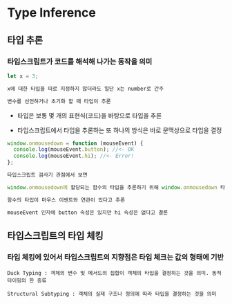 # Type Inference

## 타입 추론

### 타입스크립트가 코드를 해석해 나가는 동작을 의미

```ts
let x = 3;

x에 대한 타입을 따로 지정하지 않더라도 일단 x는 number로 간주

변수를 선언하거나 초기화 할 때 타입이 추론
```

- 타입은 보통 몇 개의 표현식(코드)을 바탕으로 타입을 추론

- 타입스크립트에서 타입을 추론하는 또 하나의 방식은 바로 문맥상으로 타입을 결정

```ts
window.onmousedown = function (mouseEvent) {
  console.log(mouseEvent.button); //<- OK
  console.log(mouseEvent.hi); //<- Error!
};

타입스크립트 검사기 관점에서 보면

window.onmousedown에 할당되는 함수의 타입을 추론하기 위해 window.onmousedown 타입을 검사

함수의 타입이 마우스 이벤트와 연관이 있다고 추론

mouseEvent 인자에 button 속성은 있지만 hi 속성은 없다고 결론
```

## 타입스크립트의 타입 체킹

### 타입 체킹에 있어서 타입스크립트의 지향점은 타입 체크는 값의 형태에 기반

```text
Duck Typing : 객체의 변수 및 메서드의 집합이 객체의 타입을 결정하는 것을 의미. 동적 타이핑의 한 종류

Structural Subtyping : 객체의 실제 구조나 정의에 따라 타입을 결정하는 것을 의미
```

